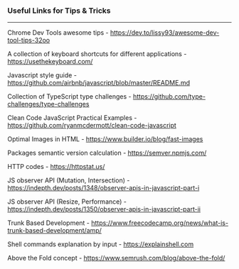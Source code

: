 ### Useful Links for Tips & Tricks
---

Chrome Dev Tools awesome tips - https://dev.to/lissy93/awesome-dev-tool-tips-32oo

A collection of keyboard shortcuts for different applications - https://usethekeyboard.com/

Javascript style guide - https://github.com/airbnb/javascript/blob/master/README.md

Collection of TypeScript type challenges - https://github.com/type-challenges/type-challenges

Clean Code JavaScript Practical Examples - https://github.com/ryanmcdermott/clean-code-javascript

Optimal Images in HTML - https://www.builder.io/blog/fast-images

Packages semantic version calculation - https://semver.npmjs.com/

HTTP codes - https://httpstat.us/

JS observer API (Mutation, Intersection) - https://indepth.dev/posts/1348/observer-apis-in-javascript-part-i

JS observer API (Resize, Performance) - https://indepth.dev/posts/1350/observer-apis-in-javascript-part-ii

Trunk Based Development - https://www.freecodecamp.org/news/what-is-trunk-based-development/amp/

Shell commands explanation by input - https://explainshell.com

Above the Fold concept - https://www.semrush.com/blog/above-the-fold/

